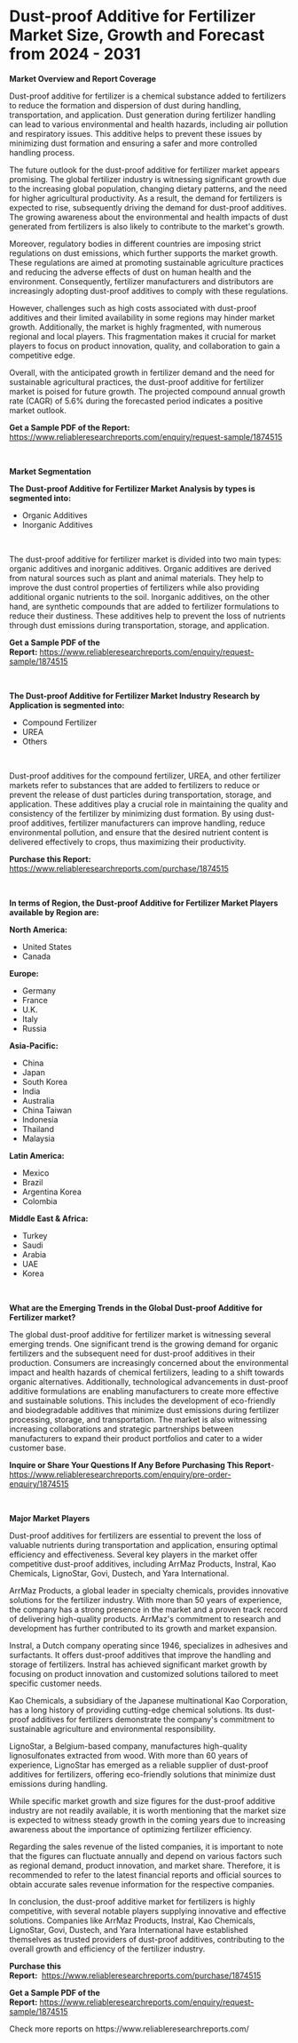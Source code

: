 <p><h1>Dust-proof Additive for Fertilizer Market Size, Growth and Forecast from 2024 - 2031</h1></p><p><strong>Market Overview and Report Coverage</strong></p>
<p><p>Dust-proof additive for fertilizer is a chemical substance added to fertilizers to reduce the formation and dispersion of dust during handling, transportation, and application. Dust generation during fertilizer handling can lead to various environmental and health hazards, including air pollution and respiratory issues. This additive helps to prevent these issues by minimizing dust formation and ensuring a safer and more controlled handling process.</p><p>The future outlook for the dust-proof additive for fertilizer market appears promising. The global fertilizer industry is witnessing significant growth due to the increasing global population, changing dietary patterns, and the need for higher agricultural productivity. As a result, the demand for fertilizers is expected to rise, subsequently driving the demand for dust-proof additives. The growing awareness about the environmental and health impacts of dust generated from fertilizers is also likely to contribute to the market's growth.</p><p>Moreover, regulatory bodies in different countries are imposing strict regulations on dust emissions, which further supports the market growth. These regulations are aimed at promoting sustainable agriculture practices and reducing the adverse effects of dust on human health and the environment. Consequently, fertilizer manufacturers and distributors are increasingly adopting dust-proof additives to comply with these regulations.</p><p>However, challenges such as high costs associated with dust-proof additives and their limited availability in some regions may hinder market growth. Additionally, the market is highly fragmented, with numerous regional and local players. This fragmentation makes it crucial for market players to focus on product innovation, quality, and collaboration to gain a competitive edge.</p><p>Overall, with the anticipated growth in fertilizer demand and the need for sustainable agricultural practices, the dust-proof additive for fertilizer market is poised for future growth. The projected compound annual growth rate (CAGR) of 5.6% during the forecasted period indicates a positive market outlook.</p></p>
<p><strong>Get a Sample PDF of the Report:</strong> <a href="https://www.reliableresearchreports.com/enquiry/request-sample/1874515">https://www.reliableresearchreports.com/enquiry/request-sample/1874515</a></p>
<p>&nbsp;</p>
<p><strong>Market Segmentation</strong></p>
<p><strong>The Dust-proof Additive for Fertilizer Market Analysis by types is segmented into:</strong></p>
<p><ul><li>Organic Additives</li><li>Inorganic Additives</li></ul></p>
<p>&nbsp;</p>
<p><p>The dust-proof additive for fertilizer market is divided into two main types: organic additives and inorganic additives. Organic additives are derived from natural sources such as plant and animal materials. They help to improve the dust control properties of fertilizers while also providing additional organic nutrients to the soil. Inorganic additives, on the other hand, are synthetic compounds that are added to fertilizer formulations to reduce their dustiness. These additives help to prevent the loss of nutrients through dust emissions during transportation, storage, and application.</p></p>
<p><strong>Get a Sample PDF of the Report:</strong>&nbsp;<a href="https://www.reliableresearchreports.com/enquiry/request-sample/1874515">https://www.reliableresearchreports.com/enquiry/request-sample/1874515</a></p>
<p>&nbsp;</p>
<p><strong>The Dust-proof Additive for Fertilizer Market Industry Research by Application is segmented into:</strong></p>
<p><ul><li>Compound Fertilizer</li><li>UREA</li><li>Others</li></ul></p>
<p>&nbsp;</p>
<p><p>Dust-proof additives for the compound fertilizer, UREA, and other fertilizer markets refer to substances that are added to fertilizers to reduce or prevent the release of dust particles during transportation, storage, and application. These additives play a crucial role in maintaining the quality and consistency of the fertilizer by minimizing dust formation. By using dust-proof additives, fertilizer manufacturers can improve handling, reduce environmental pollution, and ensure that the desired nutrient content is delivered effectively to crops, thus maximizing their productivity.</p></p>
<p><strong>Purchase this Report:</strong>&nbsp; <a href="https://www.reliableresearchreports.com/purchase/1874515">https://www.reliableresearchreports.com/purchase/1874515</a></p>
<p>&nbsp;</p>
<p><strong>In terms of Region, the Dust-proof Additive for Fertilizer Market Players available by Region are:</strong></p>
<p>
    <p> <strong> North America: </strong>
        <ul>
            <li>United States</li>
            <li>Canada</li>
        </ul>
        </p> 
    <p> <strong> Europe: </strong>
        <ul>
            <li>Germany</li>
            <li>France</li>
            <li>U.K.</li>
            <li>Italy</li>
            <li>Russia</li>
        </ul>
        </p> 
    <p> <strong> Asia-Pacific: </strong>
        <ul>
            <li>China</li>
            <li>Japan</li>
            <li>South Korea</li>
            <li>India</li>
            <li>Australia</li>
            <li>China Taiwan</li>
            <li>Indonesia</li>
            <li>Thailand</li>
            <li>Malaysia</li>
        </ul>
        </p> 
    <p> <strong> Latin America: </strong>
        <ul>
            <li>Mexico</li>
            <li>Brazil</li>
            <li>Argentina Korea</li>
            <li>Colombia</li>
        </ul>
        </p> 
    <p> <strong> Middle East & Africa: </strong>
        <ul>
            <li>Turkey</li>
            <li>Saudi</li>
            <li>Arabia</li>
            <li>UAE</li>
            <li>Korea</li>
        </ul>
    </p>
    </p>
<p>&nbsp;</p>
<p><strong>What are the Emerging Trends in the Global Dust-proof Additive for Fertilizer market?</strong></p>
<p><p>The global dust-proof additive for fertilizer market is witnessing several emerging trends. One significant trend is the growing demand for organic fertilizers and the subsequent need for dust-proof additives in their production. Consumers are increasingly concerned about the environmental impact and health hazards of chemical fertilizers, leading to a shift towards organic alternatives. Additionally, technological advancements in dust-proof additive formulations are enabling manufacturers to create more effective and sustainable solutions. This includes the development of eco-friendly and biodegradable additives that minimize dust emissions during fertilizer processing, storage, and transportation. The market is also witnessing increasing collaborations and strategic partnerships between manufacturers to expand their product portfolios and cater to a wider customer base.</p></p>
<p><strong>Inquire or Share Your Questions If Any Before Purchasing This Report</strong>- <a href="https://www.reliableresearchreports.com/enquiry/pre-order-enquiry/1874515">https://www.reliableresearchreports.com/enquiry/pre-order-enquiry/1874515</a></p>
<p>&nbsp;</p>
<p><strong>Major Market Players</strong></p>
<p><p>Dust-proof additives for fertilizers are essential to prevent the loss of valuable nutrients during transportation and application, ensuring optimal efficiency and effectiveness. Several key players in the market offer competitive dust-proof additives, including ArrMaz Products, Instral, Kao Chemicals, LignoStar, Govi, Dustech, and Yara International.</p><p>ArrMaz Products, a global leader in specialty chemicals, provides innovative solutions for the fertilizer industry. With more than 50 years of experience, the company has a strong presence in the market and a proven track record of delivering high-quality products. ArrMaz's commitment to research and development has further contributed to its growth and market expansion.</p><p>Instral, a Dutch company operating since 1946, specializes in adhesives and surfactants. It offers dust-proof additives that improve the handling and storage of fertilizers. Instral has achieved significant market growth by focusing on product innovation and customized solutions tailored to meet specific customer needs.</p><p>Kao Chemicals, a subsidiary of the Japanese multinational Kao Corporation, has a long history of providing cutting-edge chemical solutions. Its dust-proof additives for fertilizers demonstrate the company's commitment to sustainable agriculture and environmental responsibility.</p><p>LignoStar, a Belgium-based company, manufactures high-quality lignosulfonates extracted from wood. With more than 60 years of experience, LignoStar has emerged as a reliable supplier of dust-proof additives for fertilizers, offering eco-friendly solutions that minimize dust emissions during handling.</p><p>While specific market growth and size figures for the dust-proof additive industry are not readily available, it is worth mentioning that the market size is expected to witness steady growth in the coming years due to increasing awareness about the importance of optimizing fertilizer efficiency.</p><p>Regarding the sales revenue of the listed companies, it is important to note that the figures can fluctuate annually and depend on various factors such as regional demand, product innovation, and market share. Therefore, it is recommended to refer to the latest financial reports and official sources to obtain accurate sales revenue information for the respective companies.</p><p>In conclusion, the dust-proof additive market for fertilizers is highly competitive, with several notable players supplying innovative and effective solutions. Companies like ArrMaz Products, Instral, Kao Chemicals, LignoStar, Govi, Dustech, and Yara International have established themselves as trusted providers of dust-proof additives, contributing to the overall growth and efficiency of the fertilizer industry.</p></p>
<p><strong>Purchase this Report:</strong>&nbsp;&nbsp;<a href="https://www.reliableresearchreports.com/purchase/1874515">https://www.reliableresearchreports.com/purchase/1874515</a></p>
<p></p>
<p><strong>Get a Sample PDF of the Report:</strong>&nbsp;<a href="https://www.reliableresearchreports.com/enquiry/request-sample/1874515">https://www.reliableresearchreports.com/enquiry/request-sample/1874515</a></p>
<p>Check more reports on https://www.reliableresearchreports.com/</p>